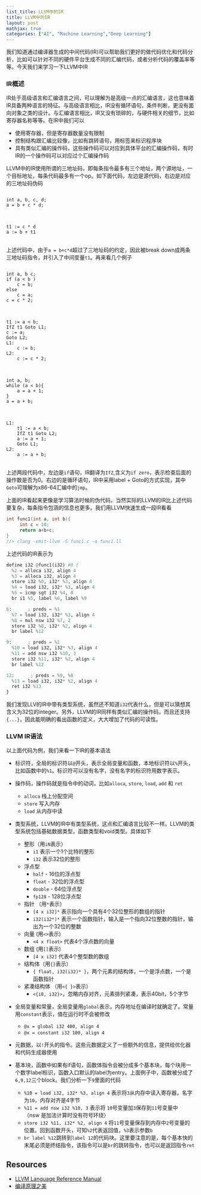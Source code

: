 ```yaml
---
list_title: LLVM中的IR
title: LLVM中的IR
layout: post
mathjax: true
categories: ["AI", "Machine Learning","Deep Learning"]
---
```


我们知道通过编译器生成的中间代码(IR)可以帮助我们更好的做代码优化和代码分析，比如可以针对不同的硬件平台生成不同的汇编代码，或者分析代码的覆盖率等等。今天我们来学习一下LLVM中IR

### IR概述

IR处于高级语言和汇编语言之间，可以理解为是高级一点的汇编语言，这也意味着IR具备两种语言的特征。与高级语言相比，IR没有循环语句，条件判断，更没有面向对象之类的设计。与汇编语言相比，IR又没有琐碎的，与硬件相关的细节，比如寄存器名称等等。在IR中我们可以

- 使用寄存器，但是寄存器数量没有限制
- 控制结构跟汇编比较像，比如有跳转语句，用标签来标识程序块
- 具有类似汇编的操作码，这些操作码可以对应到具体平台的汇编操作码，有时IR的一个操作码可以对应过个汇编操作码

LLVM中的IR使用所谓的三地址码，即每条指令最多有三个地址，两个源地址，一个目标地址，每条代码最多有一个op。如下面代码，左边是源代码，右边是对应的三地址码伪码

<div class="highlight md-flex-h md-margin-bottom-24">
<div>
<pre class="highlight language-cpp md-no-padding-v md-height-full">
<code class="language-cpp">
int a, b, c, d;
a = b + c * d;
</code>
</pre>
</div>
<div class="md-margin-left-12">
<pre class="highlight language-python md-no-padding-v md-height-full">
<code class="language-python">
t1 := c * d
a := b + t1
</code>
</pre>
</div>
</div>

上述代码中，由于`a = b+c*d`超过了三地址码的约定，因此被break down成两条三地址码指令，并引入了中间变量`t1`。再来看几个例子

<div class="highlight md-flex-h md-margin-bottom-24">
<div>
<pre class="highlight language-cpp md-no-padding-v md-height-full">
<code class="language-cpp">
int a, b c;
if (a < b ) 
    c = b;
else 
    c = a; 
c = c * 2;
</code>
</pre>
</div>
<div class="md-margin-left-12">
<pre class="highlight language-python md-no-padding-v md-height-full">
<code class="language-python">
t1 := a < b; 
IfZ t1 Goto L1; 
c := a; 
Goto L2;
L1: 
    c := b;
L2: 
    c := c * 2;
</code>
</pre>
</div>
<div class="md-margin-left-12">
<pre class="highlight language-python md-no-padding-v md-height-full">
<code class="language-python">
int a, b;
while (a < b){ 
    a = a + 1;
}
a = a + b;
</code>
</pre>
</div>
<div class="md-margin-left-12">
<pre class="highlight language-python md-no-padding-v md-height-full">
<code class="language-python">
L1: 
    t1 := a < b; 
    IfZ t1 Goto L2; 
    a := a + 1; 
    Goto L1;
L2: 
    a := a + b;
</code>
</pre>
</div>
</div>

上述两段代码中，左边是`if`语句，IR翻译为`IfZ`,含义为`if zero`，表示检查后面的操作数是否为0。右边的是循环语句，IR中采用label + Goto的方式实现，其中`Goto`可理解为x86-64汇编中的`jmp`。

上面的IR看起来更像是学习算法时候的伪代码，当然实际的LLVM的IR比上述代码要复杂，每条指令包涵的信息也更多。我们用LLVM快速生成一段IR看看

```c
int func1(int a, int b){
     int c = 10; 
     return a+b+c;
}
//> clang -emit-llvm -S func1.c -o func1.ll
```
上述代码的IR表示为

```python
define i32 @func1(i32) #0 {
  %2 = alloca i32, align 4
  %3 = alloca i32, align 4
  store i32 %0, i32* %3, align 4
  %4 = load i32, i32* %3, align 4
  %5 = icmp sgt i32 %4, 0
  br i1 %5, label %6, label %9

6:      ; preds = %1
  %7 = load i32, i32* %3, align 4
  %8 = mul nsw i32 %7, 2
  store i32 %8, i32* %2, align 4
  br label %12

9:      ; preds = %1
  %10 = load i32, i32* %3, align 4
  %11 = add nsw i32 %10, 3
  store i32 %11, i32* %2, align 4
  br label %12

12:      ; preds = %9, %6
  %13 = load i32, i32* %2, align 4
  ret i32 %13
}
```
我们发现LLV的IR中带有类型系统，虽然还不知道`i32`代表什么，但是可以猜想其含义为32位的integer。另外，LLVM的IR同样有类似汇编的操作码，而且还支持`{...}`，因此能明确的看出函数的定义，大大增加了代码的可读性。


### LLVM IR语法

以上面代码为例，我们来看一下IR的基本语法

- 标识符，全局的标识符以`@`开头，表示全局变量和函数，本地标识符以`%`开头，比如函数中的`%1`。标识符可以没有名字，没有名字的标识符用数字表示。

- 操作码，操作码就是指令中的动词，比如`alloca`, `store`, `load`, `add` 和 `ret`
    - `alloca` 栈上分配空间
    - `store` 写入内存
    - `load` 从内存中读
    
 - 类型系统，LLVM的IR中有类型系统，这点和汇编语言比较不一样。LLVM的类型系统包括基础数据类型，函数类型和void类型。具体如下    
    - 整形（用`iN`表示）
        - `i1` 表示一个1个比特的整形
        - `i32` 表示32位的整形
    - 浮点型
        - `half` - 16位的浮点型
        - `float` - 32位的浮点型
        - `double` - 64位浮点型
        - `fp128` - 128位浮点型
    - 指针 （用`*`表示）
        - `[4 x i32]*` 表示指向一个具有4个32位整形的数组的指针
        - `i32(i32*)*` 表示一个函数指针，输入是一个指向32位整数的指针，输出为一个32位的整数
    - 向量 (用`<>`表示)
        - `<4 x float>` 代表4个浮点数的向量
    - 数组 (用`[]`表示)
        - `[4 x i32]` 代表4个整型数的数组
    - 结构体（用`{}`表示）
        - `{ float, i32(i32)* }`，两个元素的结构体，一个是浮点数，一个是函数指针
    - 紧凑结构体 （用`<{ }>`表示）
        - `<{i8, i32}>`，忽略内存对齐，元素排列紧凑，表示40bit，5个字节
            
- 全局变量和常量，全局变量用`global`表示，内存地址在编译时就确定了。常量用`constant`表示，值在运行时不会被修改
    - `@x = global i32 400, align 4`
    - `@x = constant i32 100, align 4`

- 元数据，以`!`开头的指令。这些元数据定义了一些额外的信息，提供给优化器和代码生成器使用

- 基本块，函数中如果有if语句，函数体指令会被分成多个基本块，每个块用一个数字label标识，函数入口默认的label为entry。上面例子中，函数被分成了`6,9,12`三个block。我们分析一下`9`里面的代码
    - `%10 = load i32, i32* %3, align 4` 表示将`3`从内存中读入寄存器，名字为`10`，内存对齐是4字节
    - `%11 = add nsw i32 %10, 3` 表示将 `10`号变量加`3`保存到`11`号变量中 （nsw 是加法计算时没有符号环绕）
    - `store i32 %11, i32* %2, align 4` 将`11`号变量保存到内存中`2`号变量的位置。回到函数开头，可知`%2`代表返回值，`%3`表示参数`b`
    - `br label %12`跳转到`label 12`的代码块。这里要注意的是，每个基本快的末尾必须是终结指令，该指令可以是`br`的跳转指令，也可以是返回指令`ret`

## Resources

- [LLVM Language Reference Manual](http://llvm.org/docs/LangRef.html)
- [编译原理之美](https://time.geekbang.org/column/article/151939)